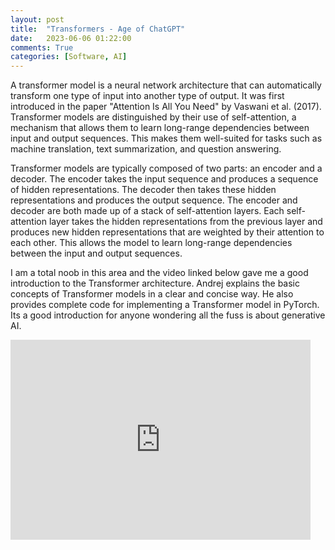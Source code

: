 ```yaml
---
layout: post
title:  "Transformers - Age of ChatGPT"
date:   2023-06-06 01:22:00
comments: True
categories: [Software, AI]
---
```


A transformer model is a neural network architecture that can automatically transform one type of input into another type of output. It was first introduced in the paper "Attention Is All You Need" by Vaswani et al. (2017). Transformer models are distinguished by their use of self-attention, a mechanism that allows them to learn long-range dependencies between input and output sequences. This makes them well-suited for tasks such as machine translation, text summarization, and question answering.

Transformer models are typically composed of two parts: an encoder and a decoder. The encoder takes the input sequence and produces a sequence of hidden representations. The decoder then takes these hidden representations and produces the output sequence. The encoder and decoder are both made up of a stack of self-attention layers. Each self-attention layer takes the hidden representations from the previous layer and produces new hidden representations that are weighted by their attention to each other. This allows the model to learn long-range dependencies between the input and output sequences.

I am a total noob in this area and the video linked below gave me a good introduction to the Transformer architecture. Andrej explains the basic concepts of Transformer models in a clear and concise way. He also provides complete code for implementing a Transformer model in PyTorch. Its a good introduction for anyone wondering all the fuss is about generative AI.

<iframe width="480" height="320" src="https://www.youtube.com/embed/kCc8FmEb1nY" title="YouTube video player" frameborder="0" allow="accelerometer; autoplay; clipboard-write; encrypted-media; gyroscope; picture-in-picture; web-share" allowfullscreen></iframe>